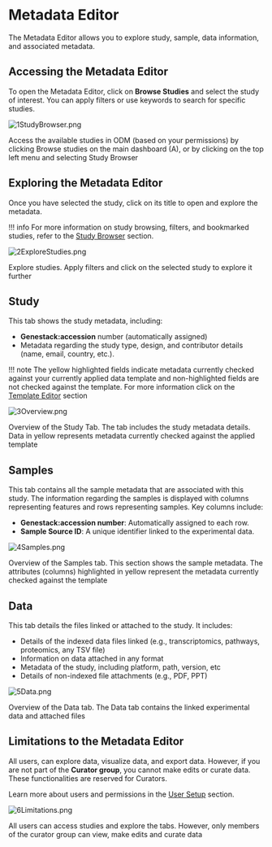 # Metadata Editor

The Metadata Editor allows you to explore study, sample, data information, and associated metadata.

## Accessing the Metadata Editor

To open the Metadata Editor, click on **Browse Studies** and select the study of interest. You can apply filters or use keywords to search for specific studies.

![1StudyBrowser.png](doc-odm-user-guide/images/1StudyBrowser.png)
<figcaption>Access the available studies in ODM (based on your permissions) by clicking Browse studies on the main dashboard (A), or by clicking on the top left menu and selecting Study Browser</figcaption>

## Exploring the Metadata Editor

Once you have selected the study, click on its title to open and explore the metadata.

!!! info
    For more information on study browsing, filters, and bookmarked studies, refer to the [Study Browser](studybrowser.md) section.

![2ExploreStudies.png](doc-odm-user-guide/images/2ExploreStudies.png)
<figcaption>Explore studies. Apply filters and click on the selected study to explore it further</figcaption>

## **Study**

This tab shows the study metadata, including:

* **Genestack:accession** number (automatically assigned)
* Metadata regarding the study type, design, and contributor details (name, email, country, etc.).

!!! note
    The yellow highlighted fields indicate metadata currently checked against your currently applied data template and non-highlighted fields are not checked against the template. For more information click on the [Template Editor](template-editor.md) section

![3Overview.png](doc-odm-user-guide/images/3Overview.png)
<figcaption>Overview of the Study Tab. The tab includes the study metadata details. Data in yellow represents metadata currently checked against the applied template</figcaption>

## Samples

This tab contains all the sample metadata that are associated with this study. The information regarding the samples is displayed with columns representing features and rows representing samples. Key columns include:

* **Genestack:accession number**: Automatically assigned to each row.
* **Sample Source ID**: A unique identifier linked to the experimental data.

![4Samples.png](doc-odm-user-guide/images/4Samples.png)
<figcaption>Overview of the Samples tab. This section shows the sample metadata. The attributes (columns) highlighted in yellow represent the metadata currently checked against the template</figcaption>

## Data

This tab details the files linked or attached to the study. It includes:

* Details of the indexed data files linked (e.g., transcriptomics, pathways, proteomics, any TSV file)
* Information on data attached in any format
* Metadata of the study, including platform, path, version, etc
* Details of non-indexed file attachments (e.g., PDF, PPT)

![5Data.png](doc-odm-user-guide/images/5Data.png)
<figcaption>Overview of the Data tab. The Data tab contains the linked experimental data and attached files</figcaption>

## Limitations to the Metadata Editor

All users, can explore data, visualize data, and export data. However, if you are not part of the **Curator group**, you cannot make edits or curate data. These functionalities are reserved for Curators. 

Learn more about users and permissions in the [User Setup](setup.md) section.

![6Limitations.png](doc-odm-user-guide/images/6Limitations.png)
<figcaption>All users can access studies and explore the tabs. However, only members of the curator group can view, make edits and curate data</figcaption>